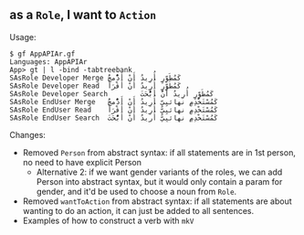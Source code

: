 ## as a `Role`, I want to `Action`

Usage:

```
$ gf AppAPIAr.gf
Languages: AppAPIAr
App> gt | l -bind -tabtreebank
SAsRole Developer Merge كَمُطَوِّرٍ أُرِيدُ أَنْ أَدُْْمجَُ
SAsRole Developer Read  كَمُطَوِّرٍ أُرِيدُ أَنْ أَقْرَأَ
SAsRole Developer Search        كَمُطَوِّرٍ أُرِيدُ أَنْ أَبُْْحَثَ
SAsRole EndUser Merge   كَمُسْتَخْدِمٍ نهائيِيٍّ أُرِيدُ أَنْ أَدُْْمجَُ
SAsRole EndUser Read    كَمُسْتَخْدِمٍ نهائيِيٍّ أُرِيدُ أَنْ أَقْرَأَ
SAsRole EndUser Search  كَمُسْتَخْدِمٍ نهائيِيٍّ أُرِيدُ أَنْ أَبُْْحَثَ
```

Changes:

- Removed `Person` from abstract syntax: if all statements are in 1st person, no need to have explicit Person
   - Alternative 2: if we want gender variants of the roles, we can add Person into abstract syntax, but it would only contain a param for gender, and it'd be used to choose a noun from `Role`.
- Removed `wantToAction` from abstract syntax: if all statements are about wanting to do an action, it can just be added to all sentences.
- Examples of how to construct a verb with `mkV`
